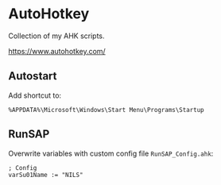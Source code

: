 # AutoHotkey

Collection of my AHK scripts.

<https://www.autohotkey.com/>

## Autostart

Add shortcut to:

```
%APPDATA%\Microsoft\Windows\Start Menu\Programs\Startup
```

## RunSAP

Overwrite variables with custom config file `RunSAP_Config.ahk`:

```
; Config
varSu01Name := "NILS"
```